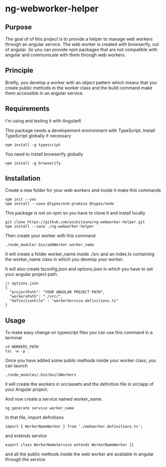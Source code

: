 # ng-webworker-helper

## Purpose

The goal of of this project is to provide a helper to manage web workers through
an angular service. The web worker is created with browserify, out of angular. So
you can provide npm packages that are not compatible with angular and communicate
with them through web workers.

## Principle
Briefly, you develop a worker with an object pattern which means that you create
public methods in the worker class and the build command make them accessible
in an angular service.

## Requirements
I'm using and testing it with Angular6

This package needs a developement environment with TypeScript.
Install TypeScript globally if necessary

```
npm install -g typescript
```

You need to install browserify globally
```
npm install -g browserify
```

## Installation
Create a new folder for your web workers and inside it make this commands
```
npm init --yes
npm install --save @types/es6-promise @types/node
```
This package is not on npm so you have to clone it and install locally
```
git clone https://github.com/yoikitsune/ng-webworker-helper.git
npm install --save ./ng-webworker-helper
```
Then create your worker with this command
```
./node_module/.bin/addWorker worker_name
```
It will create a folder worker_name inside ./src and an index.ts containing
the worker_name class in which you develop your worker.

It will also create tsconfig.json and options.json in which you have to set your
angular project path.
```
// options.json
{
  "projectPath": "YOUR ANGULAR PROJECT PATH",
  "workersPath": "./src/",
  "definitionFile" : "workerService.definitions.ts"
}
```

## Usage

To make easy change on typescript files you can use this command in a terminal
```
cd WORKERS_PATH
tsc -w -p .
```
Once you have added some public methods inside your worker class, you can launch
```
./node_modules/.bin/buildWorkers
```
Il will create the workers in src/assets and the definition file in src/app of 
your Angular project.

And now create a service named worker_name.
```
ng generate service worker_name

```
In that file, import definitions
```
import { WorkerNameWorker } from './webworker.definitions.ts';

```
and extends service
```
export class WorkerNameService extends WorkerNameWorker {}
```

and all the public methods inside the web worker are available in angular through
the service.
